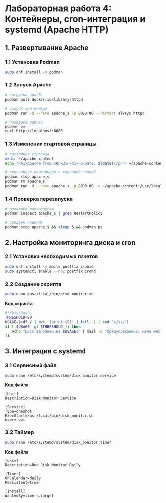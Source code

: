 # Лабораторная работа 4: Контейнеры, cron-интеграция и systemd (Apache HTTP)

## 1. Развертывание Apache
### 1.1 Установка Podman
```bash
sudo dnf install -y podman
```

### 1.2 Запуск Apache

```bash
# загрузка apache
podman pull docker.io/library/httpd

# запуск контейнера
podman run -d --name apache_s -p 8080:80 --restart always httpd

# проверка работы
podman ps
curl http://localhost:8080

```

### 1.3 Изменение стартовой страницы
```bash
# кастомная страница
mkdir ~/apache-content
echo "<h1>Apache from 50nk31</h1><p>Date: $(date)</p>"> ~/apache-content/index.html

# перезапуск контейнера с корневой папкой
podman stop apache_s
podman rm apache_s
podman run -d --name apache_s -p 8080:80 -v ~/apache-content:/usr/local/apache2/htdocs --restart always httpd
```

### 1.4 Проверка перезапуска
```bash
# политика перезапуска
podman inspect apache_s | grep RestartPolicy

# создаем падение
podman stop apache_s && sleep 5 && podman ps
```

## 2. Настройка мониторинга диска и cron

### 2.1 Установка необходимых пакетов
```bash
sudo dnf install -y mailx postfix cronie
sudo systemctl enable --no2 postfix crond
```

### 2.2 Создание скрипта

```bash
sudo nano /usr/local/bin/disk_monitor.sh
```
 **Код скрипта**
 ```bash
#!/bin/bash
THRESHOLD=80
USAGE=$(df / | awk '{print $5}' | tail -1 | sed 's/%//')
if [ $USAGE -gt $THRESHOLD ]; then
    echo "Диск заполнен на $USAGE%" | mail -s "Предупреждение: мало места на диске" sonkkkei@bk.ru
fi

```
## 3. Интеграция с systemd
### 3.1 Сервисный файл
```bash
sudo nano /etc/systemd/system/disk_monitor.service
```

**Код файла**
```
[Unit]
Description=Disk Monitor Service

[Service]
Type=oneshot
ExecStart=/usr/local/bin/disk_monitor.sh
User=root
```
### 3.2 Таймер
```bash
sudo nano /etc/systemd/system/disk_monitor.timer
```

**Код файла**
```
[Unit]
Description=Run Disk Monitor Daily

[Timer]
OnCalendar=daily
Persistent=true

[Install]
WantedBy=timers.target
```


